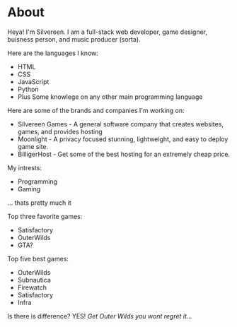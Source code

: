 # About
Heya! I'm Silvereen. I am a full-stack web developer, game designer, buisness person, and music producer (sorta). 

Here are the languages I know:
- HTML
- CSS
- JavaScript
- Python
- Plus Some knowlege on any other main programming language

Here are some of the brands and companies I'm working on:
- Silvereen Games - A general software company that creates websites, games, and provides hosting
- Moonlight - A privacy focused stunning, lightweight, and easy to deploy game site.
- BilligerHost - Get some of the best hosting for an extremely cheap price.

My intrests:
- Programming
- Gaming

... thats pretty much it

Top three favorite games:
- Satisfactory
- OuterWilds
- GTA?

Top five best games:
- OuterWilds
- Subnautica
- Firewatch
- Satisfactory
- Infra

Is there is difference? YES! *Get Outer Wilds you wont regret it...*